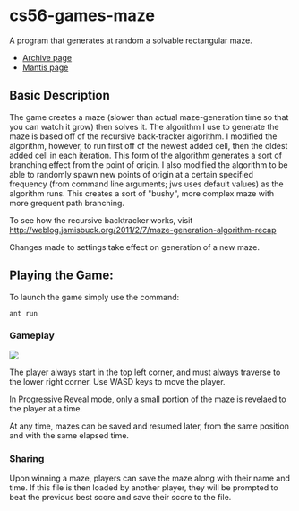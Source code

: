 # cs56-games-maze

A program that generates at random a solvable rectangular maze. 

* [Archive page](https://foo.cs.ucsb.edu/cs56/issues/0000769/)
* [Mantis page](https://foo.cs.ucsb.edu/56mantis/view.php?id=769)

## Basic Description

The game creates a maze (slower than actual maze-generation time so that you can watch it grow) then solves it. The algorithm I use to generate the maze is based off of the recursive back-tracker algorithm. I modified the algorithm, however, to run first off of the newest added cell, then the oldest added cell in each iteration. This form of the algorithm generates a sort of branching effect from the point of origin. I also modified the algorithm to be able to randomly spawn new points of origin at a certain specified frequency (from command line arguments; jws uses default values) as the algorithm runs. This creates a sort of "bushy", more complex maze with more grequent path branching.

To see how the recursive backtracker works, visit http://weblog.jamisbuck.org/2011/2/7/maze-generation-algorithm-recap

Changes made to settings take effect on generation of a new maze.

## Playing the Game:

To launch the game simply use the command:
```
ant run
```
### Gameplay

![](http://i.imgur.com/eve3g50.png)

The player always start in the top left corner, and must always traverse to the lower right corner. Use WASD keys to move the player.

In Progressive Reveal mode, only a small portion of the maze is revelaed to the player at a time.

At any time, mazes can be saved and resumed later, from the same position and with the same elapsed time.

### Sharing

Upon winning a maze, players can save the maze along with their name and time. If this file is then loaded by another player, they will be prompted to beat the previous best score and save their score to the file. 
